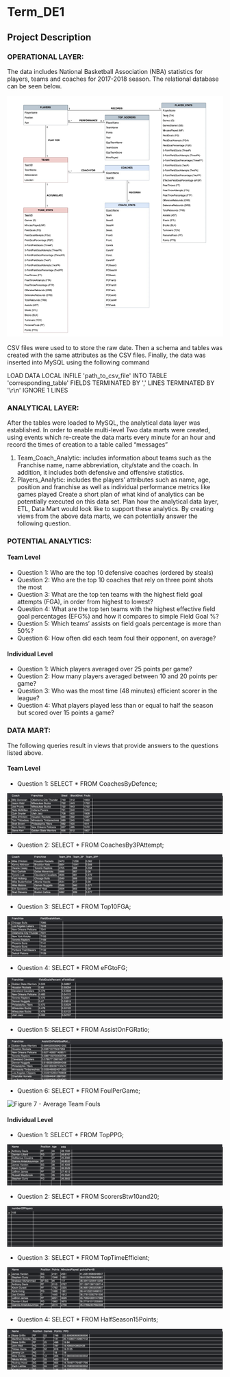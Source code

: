 # Term_DE1  

## Project Description 


### OPERATIONAL LAYER: 

The data includes National Basketball Association (NBA) statistics for players, teams and coaches for 2017-2018 season. The relational database can be seen below. 



![Figure 1 - Relational Database NBA](Images/RelationSchema.png)



CSV files were used to to store the raw date. Then a schema and tables was created with the same attributes as the CSV files. Finally, the data was inserted into MySQL using the following command 

LOAD DATA 
LOCAL INFILE 'path_to_csv_file'
INTO TABLE 'corresponding_table'
FIELDS TERMINATED BY ','
LINES TERMINATED BY '\r\n'
IGNORE 1 LINES 

### ANALYTICAL LAYER: 
After the tables were loaded to MySQL, the analytical data layer was established. In order to enable multi-level Two data marts were created, using events which re-create the data marts every minute for an hour and record the times of creation to a table called “messages”   


1. Team_Coach_Analytic: includes information about teams such as the Franchise name, name abbreviation, city/state and the coach. In addition, it includes both defensive and offensive statistics. 
1. Players_Analytic: includes the players’ attributes such as name, age, position and franchise as well as individual performance metrics like games played 
Create a short plan of what kind of analytics can be potentially executed on this data set. Plan how the analytical data layer, ETL, Data Mart would look like to support these analytics. 
By creating views from the above data marts, we can potentially answer the following question. 

### POTENTIAL ANALYTICS:  

#### Team Level 

* Question 1: Who are the top 10 defensive coaches (ordered by steals)
* Question 2: Who are the top 10 coaches that rely on three point shots the most 
* Question 3: What are the top ten teams with the highest field goal attempts (FGA), in order from highest to lowest? 
* Question 4: What are the top ten teams with the highest effective field goal percentages (EFG%) and how it compares to simple Field Goal %?  
* Question 5: Which teams’ assists on field goals percentage is more than 50%?
* Question 6: How often did each team foul their opponent, on average? 


#### Individual Level 

* Question 1: Which players averaged over 25 points per game? 
* Question 2: How many players averaged between 10 and 20 points per game?
* Question 3: Who was the most time (48 minutes) efficient scorer in the league? 
* Question 4: What players played less than or equal to half the season but scored over 15 points a game? 

### DATA MART: 

The following queries result in views that provide answers to the questions listed above.

#### Team Level 

* Question 1: SELECT * FROM CoachesByDefence;

![Figure 2 - Top 10 Defensive Coaches](Images/CoachesByDefence.png)

* Question 2: SELECT * FROM CoachesBy3PAttempt;

![Figure 3 - Top 10 Coaches Relying on 3pt](Images/CoachesBy3PAttempt.png)

* Question 3: SELECT * FROM Top10FGA;

![Figure 4 - Top 10 Teams with Highest FGA](Images/Top10FGA.png)

* Question 4: SELECT * FROM eFGtoFG; 

![Figure 5 - Top 10 Teams with Highest Effective FG%](Images/eFGtoFG.png)

* Question 5: SELECT * FROM AssistOnFGRatio;

![Figure 6 - Top 10 Teams with Assist/FG Raio over 50%](Images/AssistOnFGRatio.png)

* Question 6: SELECT * FROM FoulPerGame; 


![Figure 7 - Average Team Fouls]()

#### Individual Level 

* Question 1: SELECT * FROM TopPPG;


![Figure 8 - Top Scorers per Game](Images/TopPPG.png)


* Question 2: SELECT * FROM ScorersBtw10and20;

![Figure 9 - Scorers between 10 and 20 Points](Images/ScorersBtw10and20.png)

* Question 3: SELECT * FROM TopTimeEfficient;


![Figure 10 - Top 10 Most Time Efficient Players](Images/TopTimeEfficient.png)

* Question 4: SELECT * FROM HalfSeason15Points;


![Figure 11 - PLayers that played Half Season or Less but Avearged at least 15 PPG ](Images/HalfSeason15Points.png)
